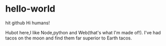 # hello-world
hit github
Hi humans!

Hubot here,I like Node,python and Web(that's what I'm made of!).
I've had tacos on the moon and find them far superior to Earth tacos.
